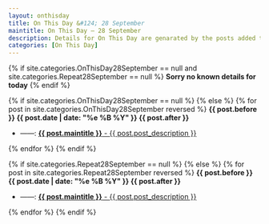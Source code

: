```yaml
---
layout: onthisday
title: On This Day &#124; 28 September
maintitle: On This Day — 28 September
description: Details for On This Day are genarated by the posts added to the website so the content is subject to changes/updates over time.
categories: [On This Day]
---
```


{% if site.categories.OnThisDay28September == null and site.categories.Repeat28September == null %}
<strong>Sorry no known details for today</strong>
{% endif %}

{% if site.categories.OnThisDay28September == null %}
{% else %}
{% for post in site.categories.OnThisDay28September reversed %}
<strong>{{ post.before }} {{ post.date | date: "%e %B %Y" }} {{ post.after }}</strong>
<ul>
<li> ——: <a href="{{ post.url }}"><strong>{{ post.maintitle }}</strong> - {{ post.post_description }}</a></li>
</ul>
{% endfor %}
{% endif %}

{% if site.categories.Repeat28September == null %}
{% else %}
{% for post in site.categories.Repeat28September reversed %}
<strong>{{ post.before }} {{ post.date | date: "%e %B %Y" }} {{ post.after }}</strong>
<ul>
<li> ——: <a href="{{ post.url }}"><strong>{{ post.maintitle }}</strong> - {{ post.post_description }}</a></li>
</ul>
{% endfor %}
{% endif %}
